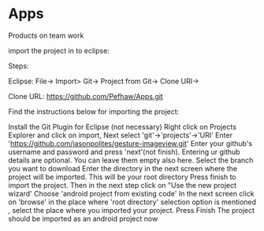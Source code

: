 Apps
====

Products on team work



import the project in to eclipse:

Steps:

Eclipse: File-> Import> Git-> Project from Git-> Clone URI->

Clone URL: https://github.com/Pefhaw/Apps.git



Find the instructions below for importing the project:

Install the Git Plugin for Eclipse (not necessary)
Right click on Projects Explorer and click on import, Next select 'git'->'projects'->'URI'
Enter 'https://github.com/jasonpolites/gesture-imageview.git'
Enter your github's username and password and press 'next'(not finish). Entering ur github details are optional. You can leave them empty also here.
Select the branch you want to download
Enter the directory in the next screen where the project will be imported. This will be your root directory
Press finish to import the project.
Then in the next step click on "Use the new project wizard'
Choose 'android project from existing code'
In the next screen click on 'browse' in the place where 'root directory' selection option is mentioned , select the place where you imported your project.
Press Finish
The project should be imported as an android project now
